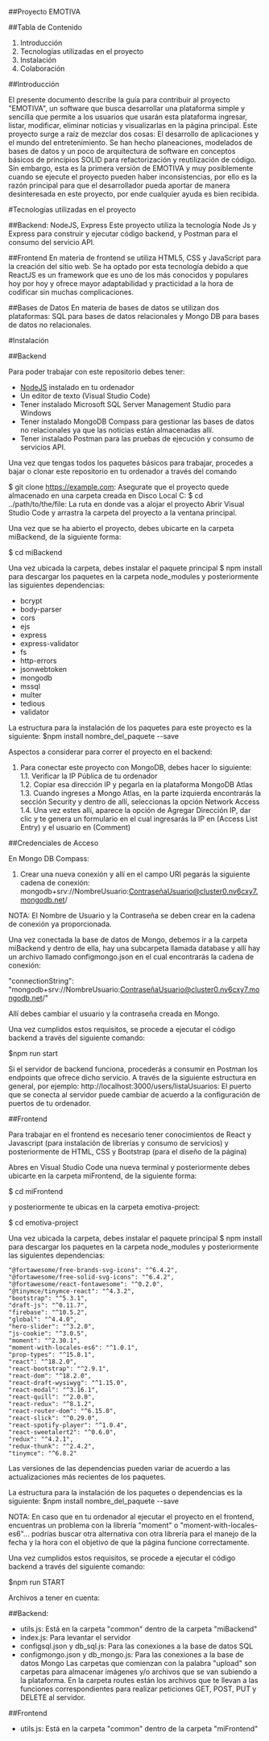 ##Proyecto EMOTIVA

##Tabla de Contenido

1.  Introducción 
2.  Tecnologías utilizadas en el proyecto
3.  Instalación
4.  Colaboración

##Introducción

El  presente documento describe la guía para contribuir al proyecto "EMOTIVA", un software que busca desarrollar una plataforma simple y sencilla que permite a los usuarios que usarán esta plataforma ingresar, listar, modificar, eliminar noticias y visualizarlas en la página principal. Este proyecto surge a raíz de mezclar dos cosas: El desarrollo de aplicaciones y el mundo del entretenimiento. Se han hecho planeaciones, modelados de bases de datos y un poco de arquitectura de software en conceptos básicos de principios SOLID para refactorización y reutilización de código. Sin embargo, esta es la primera versión de EMOTIVA y muy posiblemente cuando se ejecute el proyecto pueden haber inconsistencias, por ello es la razón principal para que el desarrollador pueda aportar de manera desinteresada en este proyecto, por ende cualquier ayuda es bien recibida. 


#Tecnologías utilizadas en el proyecto

##Backend: NodeJS, Express
Este proyecto utiliza la tecnología Node Js y Express para construir y ejecutar código backend, y Postman para el consumo del servicio API. 

##Frontend
En materia  de frontend se utiliza HTML5, CSS y JavaScript para la creación del sitio web. Se ha optado por esta tecnología debido a que ReactJS es un framework que es uno de los más conocidos y populares hoy por hoy y ofrece mayor adaptabilidad y practicidad a la hora de codificar sin muchas complicaciones.

##Bases de Datos
En materia de bases de datos se utilizan dos plataformas: SQL para bases de datos relacionales y Mongo DB para bases de datos no relacionales. 


#Instalación

##Backend

Para poder trabajar con este repositorio debes tener:
- [NodeJS](https://nodejs.org/es/) instalado en tu ordenador
- Un editor de texto (Visual Studio Code) 
- Tener instalado Microsoft SQL Server Management Studio para Windows 
- Tener instalado MongoDB Compass para gestionar las  bases de datos no relacionales ya que las noticias están almacenadas allí. 
- Tener instalado Postman para las pruebas de ejecución y consumo de servicios API. 

Una vez que tengas todos los paquetes básicos para trabajar, procedes a bajar  o clonar este repositorio en tu ordenador a través del comando

$ git clone https://example.com: Asegurate que el proyecto quede almacenado en una carpeta creada en Disco Local C:
$ cd ../path/to/the/file: La ruta en donde vas a alojar el proyecto
Abrir Visual Studio Code y arrastra la carpeta del proyecto a la ventana principal.

Una vez que se ha abierto el proyecto, debes ubicarte en la carpeta miBackend, de la siguiente forma:

$ cd miBackend

Una vez ubicada la carpeta, debes instalar el paquete principal $ npm install para descargar los paquetes en la carpeta node_modules y posteriormente las siguientes dependencias:

- bcrypt
- body-parser
- cors
- ejs
- express
- express-validator
- fs
- http-errors
- jsonwebtoken
- mongodb
- mssql
- multer
- tedious
- validator

La estructura para la instalación de los paquetes para este proyecto es la siguiente:
$npm install  nombre_del_paquete --save

Aspectos a considerar para correr  el proyecto en el backend:
1. Para conectar este proyecto con MongoDB, debes hacer lo siguiente: 
1.1. Verificar la IP Pública de tu ordenador  
1.2. Copiar esa dirección IP y pegarla en la plataforma MongoDB Atlas 
1.3. Cuando ingreses a Mongo Atlas, en la parte izquierda encontrarás la sección Security y dentro de allí, seleccionas la opción Network Access
1.4. Una vez estes allí, aparece la opción de Agregar Dirección IP, dar clic y te genera un formulario en el cual ingresarás la IP en (Access List Entry) y el usuario en (Comment)

##Credenciales de Acceso

En Mongo DB Compass:
1. Crear una nueva conexión y allí en el campo URI pegarás la siguiente cadena de conexión:
mongodb+srv://NombreUsuario:ContraseñaUsuario@cluster0.nv6cxy7.mongodb.net/

NOTA: El Nombre de Usuario y la Contraseña se deben crear en la cadena de conexión ya proporcionada.

Una vez conectada la base de datos de Mongo, debemos ir a la carpeta miBackend y dentro de ella, hay una subcarpeta llamada database y allí hay un archivo llamado configmongo.json en el cual encontrarás la cadena de conexión:

  "connectionString": "mongodb+srv://NombreUsuario:ContraseñaUsuario@cluster0.nv6cxy7.mongodb.net/"

Allí debes cambiar el usuario y la contraseña creada en Mongo.

Una vez cumplidos estos requisitos, se procede a ejecutar el código backend a través del siguiente comando:

$npm run start

Si el servidor de backend funciona, procederás a consumir en Postman los endpoints  que ofrece dicho servicio. A través de la siguiente estructura en general, por ejemplo:
http://localhost:3000/users/listaUsuarios: El puerto que se conecta al servidor puede cambiar de acuerdo a la configuración de puertos de tu ordenador.


##Frontend

Para trabajar  en el frontend es necesario tener conocimientos de React y Javascript (para instalación de librerías y consumo de servicios) y posteriormente de HTML, CSS y Bootstrap (para el diseño de la página)

Abres en Visual Studio Code una nueva terminal y posteriormente debes ubicarte en la carpeta miFrontend, de la siguiente forma:

$ cd miFrontend

y posteriormente te ubicas en la carpeta emotiva-project:

$ cd emotiva-project

Una vez ubicada la carpeta, debes instalar el paquete principal $ npm install para descargar los paquetes en la carpeta node_modules y posteriormente las siguientes dependencias:

    "@fortawesome/free-brands-svg-icons": "^6.4.2",
    "@fortawesome/free-solid-svg-icons": "^6.4.2",
    "@fortawesome/react-fontawesome": "^0.2.0",
    "@tinymce/tinymce-react": "^4.3.2",
    "bootstrap": "^5.3.1",
    "draft-js": "^0.11.7",
    "firebase": "^10.5.2",
    "global": "^4.4.0",
    "hero-slider": "^3.2.0",
    "js-cookie": "^3.0.5",
    "moment": "^2.30.1",
    "moment-with-locales-es6": "^1.0.1",
    "prop-types": "^15.8.1",
    "react": "^18.2.0",
    "react-bootstrap": "^2.9.1",
    "react-dom": "^18.2.0",
    "react-draft-wysiwyg": "^1.15.0",
    "react-modal": "^3.16.1",
    "react-quill": "^2.0.0",
    "react-redux": "^8.1.2",
    "react-router-dom": "^6.15.0",
    "react-slick": "^0.29.0",
    "react-spotify-player": "^1.0.4",
    "react-sweetalert2": "^0.6.0",
    "redux": "^4.2.1",
    "redux-thunk": "^2.4.2",
    "tinymce": "^6.8.2"

Las versiones de las dependencias pueden variar de acuerdo a las actualizaciones más recientes de los paquetes.

La estructura para la instalación de los paquetes o dependencias es la siguiente:
$npm install  nombre_del_paquete --save

NOTA: En caso que en tu ordenador al ejecutar el proyecto en el frontend, encuentras un problema con la librería "moment" o "moment-with-locales-es6"... podrías buscar otra alternativa con otra librería para el manejo de la fecha y la hora con el objetivo de que la página funcione correctamente.

Una vez cumplidos estos requisitos, se procede a ejecutar el código backend a través del siguiente comando:

$npm run START


Archivos a tener en cuenta:

##Backend: 
- utils.js: Está en la carpeta "common" dentro de la carpeta "miBackend"
- index.js: Para levantar el servidor
- configsql.json y db_sql.js: Para  las conexiones a la base de datos SQL
- configmongo.json y db_mongo.js: Para las conexiones a la base de datos Mongo
Las carpetas que comienzan con la palabra "upload" son carpetas para almacenar imágenes y/o archivos que se van subiendo a la plataforma.
En la carpeta routes están los archivos que te llevan a las funciones  correspondientes para realizar peticiones GET, POST, PUT y DELETE al servidor.

##Frontend
- utils.js: Está en la carpeta "common" dentro de la carpeta "miFrontend"